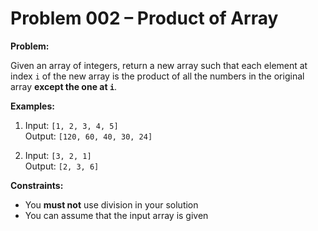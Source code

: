 # Problem 002 – Product of Array

**Problem:**

Given an array of integers, return a new array such that each element at index `i` of the new array is the product of all the numbers in the original array **except the one at `i`**.

**Examples:**

1. Input: `[1, 2, 3, 4, 5]`  
  Output: `[120, 60, 40, 30, 24]`

2. Input: `[3, 2, 1]`  
  Output: `[2, 3, 6]`

**Constraints:**
- You **must not** use division in your solution
- You can assume that the input array is given
